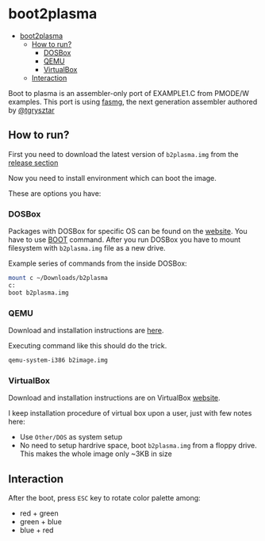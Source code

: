 # boot2plasma

- [boot2plasma](#boot2plasma)
	- [How to run?](#how-to-run)
		- [DOSBox](#dosbox)
		- [QEMU](#qemu)
		- [VirtualBox](#virtualbox)
	- [Interaction](#interaction)

Boot to plasma is an assembler-only port of EXAMPLE1.C from PMODE/W examples. This port is using [fasmg](https://flatassembler.net/download.php), the next generation assembler authored by [@tgrysztar](https://github.com/tgrysztar)

## How to run?

First you need to download the latest version of `b2plasma.img` from the [release section](https://github.com/littleli/boot2plasma/releases)

Now you need to install environment which can boot the image.

These are options you have:


### DOSBox

Packages with DOSBox for specific OS can be found on the [website](https://www.dosbox.com/download.php?main=1). You have to use [BOOT](https://www.dosbox.com/wiki/BOOT) command. After you run DOSBox you have to mount filesystem with `b2plasma.img` file as a new drive.

Example series of commands from the inside DOSBox:
```sh
mount c ~/Downloads/b2plasma
c:
boot b2plasma.img
```

### QEMU

Download and installation instructions are [here](https://www.qemu.org/download).

Executing command like this should do the trick.
```sh
qemu-system-i386 b2image.img
```

### VirtualBox

Download and installation instructions are on VirtualBox [website](https://www.virtualbox.org).

I keep installation procedure of virtual box upon a user, just with few notes here:

- Use `Other/DOS` as system setup
- No need to setup hardrive space, boot `b2plasma.img` from a floppy drive. This makes the whole image only ~3KB in size

## Interaction

After the boot, press `ESC` key to rotate color palette among:
- red + green
- green + blue
- blue + red
